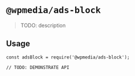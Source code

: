 # `@wpmedia/ads-block`

> TODO: description

## Usage

```
const adsBlock = require('@wpmedia/ads-block');

// TODO: DEMONSTRATE API
```
